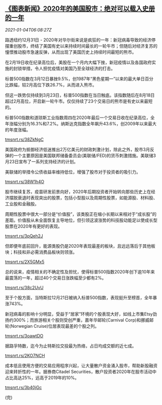 <!--1609741394000-->
[《图表新闻》2020年的美国股市：绝对可以载入史册的一年](https://cn.reuters.com/article/graphic-2020-us-stocks-0104-idCNKBS2990ID)
------

<div><i>2021-01-04T06:08:27Z</i></div><p>路透纽约12月31日 - 2020年对华尔街来说是疯狂的一年：新冠病毒导致的经济停摆重创股市，终结了美国有史以来持续时间最长的一轮牛市；但随后对经济复苏的憧憬推动股市急速反弹，从而出现了美国历史上持续时间最短的熊市。</p><p>在2月19日收在纪录高位后，美股在一个月内大幅下挫，新冠疫情以及各国政府实施的封锁举措，令人担忧疫情对美国乃至全球经济的打击。</p><p>标普500指数在3月12日暴挫9.5%，创1987年“黑色星期一”以来的最大单日百分比跌幅，较2月高位下跌26.7%，从而进入熊市。</p><p>但这一跌势仅持续到3月23日，标普500指数在当日触底。该指数随后在8月18日超过2月高位，开启新一轮牛市。仅仅持续了23个交易日的熊市是有史以来最短的。</p><p>标普500指数和道琼斯工业指数周四在2020年最后一个交易日收在纪录高位，全年涨幅分别为16.3%和7.2%。纳斯达克指数全年飙升43.6%，创2009年以来最大的年度涨幅。</p><p><a href="https://tmsnrt.rs/38ZkNgC">tmsnrt.rs/38ZkNgC</a></p><p>美国政府为抵御经济低迷推出2万亿美元的财政刺激计划，除此之外，股市3月反弹的一个主要原因是美国联邦储备委员会(美联储/FED)的货币刺激措施。美联储3月23日宣布了一系列支持经济的计划。</p><p>美联储的举措令公债收益率维持低位，增强了股市对于投资者的吸引力。</p><p><a href="https://tmsnrt.rs/38W1h4O">tmsnrt.rs/38W1h4O</a></p><p>股市继续复苏，疫苗研发前景向好，2020年后期投资者开始转向那些历史上在经济摆脱衰退时表现突出的股票，包括小型股以及周期性股票，如能源股、材料股、工业股和金融股。</p><p>周期性股票中很大一部分是“价值股”，该类股正在缩小长期以来相对于“成长股”的差距。价值股从未全面恢复主导地位，但引领这波涨势的科技股动能足以使成长型股票在2020年有更好的表现。</p><p><a href="https://tmsnrt.rs/3pQeh2J">tmsnrt.rs/3pQeh2J</a></p><p>但即便年底前回升，能源类股仍是2020年表现最差的板块，且远远落后于其他板块；科技和非必需消费品板块则领涨。</p><p><a href="https://tmsnrt.rs/2X5GMx5">tmsnrt.rs/2X5GMx5</a></p><p>总的说来，疫情相关的不确定性及担忧，使得标普500指数2020年创下逾10年来最震荡的一年，超过40个交易日涨跌幅至少都有2%。</p><p><a href="https://tmsnrt.rs/38c2UvU">tmsnrt.rs/38c2UvU</a></p><p>至于个股方面，当特斯拉12月21日被纳入标普500指数，表现挺升至榜首，全年暴涨743%。</p><p>新冠病毒的影响十分明显，受益于“居家”环境的个股表现大好，如线上市集Etsy劲扬约300%；而旅游相关个股则受创严重，嘉年华邮轮(Carnival Corp)和挪威邮轮(Norwegian Cruise)位居表现最差的个股之列。</p><p><a href="https://tmsnrt.rs/3oawtDO">tmsnrt.rs/3oawtDO</a></p><p>据路孚特数，迄今为止特斯拉交投最为热络，占日均成交额的近七成。</p><p><a href="https://tmsnrt.rs/2KO7NCH">tmsnrt.rs/2KO7NCH</a></p><p>成本低且使用方便的交易应用程序兴起，让大量散户资金涌入股市，帮助新股融资迎来转折性的一年。据券商Citadel Securities，散户投资者2020年在股市活动中占比高达25%，远高于2019年的10%。</p><p><a href="https://tmsnrt.rs/3b40jGc">tmsnrt.rs/3b40jGc</a></p><p>(完)</p>
